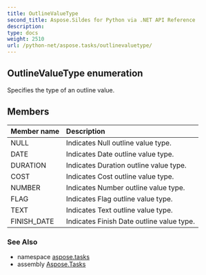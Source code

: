 ```yaml
---
title: OutlineValueType
second_title: Aspose.Sildes for Python via .NET API Reference
description: 
type: docs
weight: 2510
url: /python-net/aspose.tasks/outlinevaluetype/
---
```


## OutlineValueType enumeration

Specifies the type of an outline value.

## Members
| Member name | Description |
| :- | :- |
|NULL|Indicates Null outline value type.|
|DATE|Indicates Date outline value type.|
|DURATION|Indicates Duration outline value type.|
|COST|Indicates Cost outline value type.|
|NUMBER|Indicates Number outline value type.|
|FLAG|Indicates Flag outline value type.|
|TEXT|Indicates Text outline value type.|
|FINISH_DATE|Indicates Finish Date outline value type.|

### See Also

* namespace [aspose.tasks](/tasks/python-net/aspose.tasks/)
* assembly [Aspose.Tasks](/tasks/python-net/)

